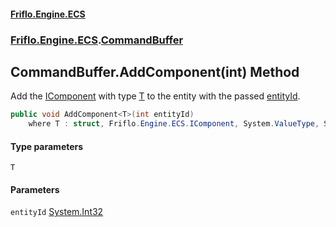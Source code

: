#### [Friflo.Engine.ECS](index.md 'index')
### [Friflo.Engine.ECS](Friflo.Engine.ECS.md 'Friflo.Engine.ECS').[CommandBuffer](CommandBuffer.md 'Friflo.Engine.ECS.CommandBuffer')

## CommandBuffer.AddComponent<T>(int) Method

Add the [IComponent](IComponent.md 'Friflo.Engine.ECS.IComponent') with type [T](CommandBuffer.AddComponent_T_(int).md#Friflo.Engine.ECS.CommandBuffer.AddComponent_T_(int).T 'Friflo.Engine.ECS.CommandBuffer.AddComponent<T>(int).T') to the entity with the passed [entityId](CommandBuffer.AddComponent_T_(int).md#Friflo.Engine.ECS.CommandBuffer.AddComponent_T_(int).entityId 'Friflo.Engine.ECS.CommandBuffer.AddComponent<T>(int).entityId').

```csharp
public void AddComponent<T>(int entityId)
    where T : struct, Friflo.Engine.ECS.IComponent, System.ValueType, System.ValueType;
```
#### Type parameters

<a name='Friflo.Engine.ECS.CommandBuffer.AddComponent_T_(int).T'></a>

`T`
#### Parameters

<a name='Friflo.Engine.ECS.CommandBuffer.AddComponent_T_(int).entityId'></a>

`entityId` [System.Int32](https://docs.microsoft.com/en-us/dotnet/api/System.Int32 'System.Int32')